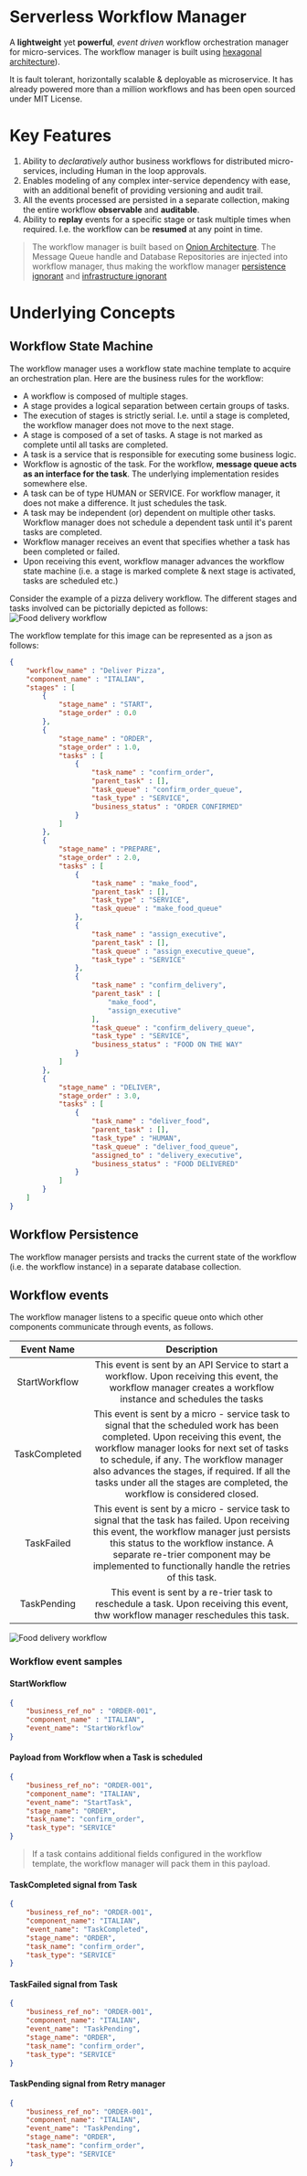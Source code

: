 # Serverless Workflow Manager

A **lightweight** yet **powerful**, _event driven_ workflow orchestration manager for micro-services. The workflow manager is built using [hexagonal architecture](https://netflixtechblog.com/ready-for-changes-with-hexagonal-architecture-b315ec967749)).

It is fault tolerant, horizontally scalable &amp; deployable as microservice. It has already powered more than a million workflows and has been open sourced under MIT License.                                    
                                               
# Key Features
1. Ability to *declaratively* author business workflows for distributed micro-services, including Human in the loop approvals.
2. Enables modeling of any complex inter-service dependency with ease, with an additional benefit of providing versioning and audit trail.
3. All the events processed are persisted in a separate collection, making the entire workflow **observable** and **auditable**.  
4. Ability to __replay__ events for a specific stage or task multiple times when required. I.e. the workflow can be __resumed__ at any point in time.

> The workflow manager is built based on [Onion Architecture](https://www.codeguru.com/csharp/understanding-onion-architecture/). The Message Queue handle and Database Repositories are injected into workflow manager, thus making the workflow manager [persistence ignorant](https://deviq.com/persistence-ignorance/) and [infrastructure ignorant](https://ayende.com/blog/3137/infrastructure-ignorance) 

# Underlying Concepts

## Workflow State Machine

The workflow manager uses a workflow state machine template to acquire an orchestration plan. Here are the business rules for the workflow:

- A workflow is composed of multiple stages.
- A stage provides a logical separation between certain groups of tasks.
- The execution of stages is strictly serial. I.e. until a stage is completed, the workflow manager does not move to the next stage.
- A stage is composed of a set of tasks. A stage is not marked as complete until all tasks are completed.
- A task is a service that is responsible for executing some business logic. 
- Workflow is agnostic of the task. For the workflow, **message queue acts as an interface for the task**. The underlying implementation resides somewhere else.  
- A task can be of type HUMAN or SERVICE. For workflow manager, it does not make a difference. It just schedules the task.
- A task may be independent (or) dependent on multiple other tasks. Workflow manager does not schedule a dependent task until it's parent tasks are completed.  
- Workflow manager receives an event that specifies whether a task has been completed or failed. 
- Upon receiving this event, workflow manager advances the workflow state machine (i.e. a stage is marked complete & next stage is activated, tasks are scheduled etc.)

Consider the example of a pizza delivery workflow. The different stages and tasks involved can be pictorially depicted as follows:
 ![Food delivery workflow](/images/food_delivery_workflow_revised.png)
 
The workflow template for this image can be represented as a json as follows:
```json
{  
    "workflow_name" : "Deliver Pizza", 
    "component_name" : "ITALIAN", 
    "stages" : [
        {
            "stage_name" : "START", 
            "stage_order" : 0.0
        }, 
        {
            "stage_name" : "ORDER", 
            "stage_order" : 1.0, 
            "tasks" : [
                {
                    "task_name" : "confirm_order", 
                    "parent_task" : [], 
                    "task_queue" : "confirm_order_queue", 
                    "task_type" : "SERVICE", 
                    "business_status" : "ORDER CONFIRMED"
                }
            ]
        }, 
        {
            "stage_name" : "PREPARE", 
            "stage_order" : 2.0, 
            "tasks" : [
                {
                    "task_name" : "make_food", 
                    "parent_task" : [], 
                    "task_type" : "SERVICE", 
                    "task_queue" : "make_food_queue"
                }, 
                {
                    "task_name" : "assign_executive", 
                    "parent_task" : [], 
                    "task_queue" : "assign_executive_queue", 
                    "task_type" : "SERVICE"
                }, 
                {
                    "task_name" : "confirm_delivery", 
                    "parent_task" : [
                        "make_food", 
                        "assign_executive"
                    ], 
                    "task_queue" : "confirm_delivery_queue", 
                    "task_type" : "SERVICE", 
                    "business_status" : "FOOD ON THE WAY"
                }
            ]
        }, 
        {
            "stage_name" : "DELIVER", 
            "stage_order" : 3.0, 
            "tasks" : [
                {
                    "task_name" : "deliver_food", 
                    "parent_task" : [], 
                    "task_type" : "HUMAN", 
                    "task_queue" : "deliver_food_queue", 
                    "assigned_to" : "delivery_executive", 
                    "business_status" : "FOOD DELIVERED"
                }
            ]
        }
    ]
}
```

## Workflow Persistence

The workflow manager persists and tracks the current state of the workflow (i.e. the workflow instance) in a separate database collection.

## Workflow events

The workflow manager listens to a specific queue onto which other components communicate through events, as follows.

| Event Name| Description|
| :-------: | :--------: |
| StartWorkflow | This event is sent by an API Service to start a workflow. Upon receiving this event, the workflow manager creates a workflow instance and schedules the tasks|
| TaskCompleted | This event is sent by a micro - service task to signal that the scheduled work has been completed. Upon receiving this event, the workflow manager looks for next set of tasks to schedule, if any. The workflow manager also advances the stages, if required. If all the tasks under all the stages are completed, the workflow is considered closed.|
| TaskFailed | This event is sent by a micro - service task to signal that the task has failed. Upon receiving this event, the workflow manager just persists this status to the workflow instance. A separate re-trier component may be implemented to functionally handle the retries of this task.|     
| TaskPending | This event is sent by a re-trier task to reschedule a task. Upon receiving this event, thw workflow manager reschedules this task.|


![Food delivery workflow](/images/workflow_events.png)

### Workflow event samples

#### StartWorkflow
```json
{
    "business_ref_no" : "ORDER-001", 
    "component_name" : "ITALIAN", 
    "event_name": "StartWorkflow"
}
```

#### Payload from Workflow when a Task is scheduled
```json
{
    "business_ref_no": "ORDER-001",
    "component_name": "ITALIAN",
    "event_name": "StartTask",
    "stage_name": "ORDER",
    "task_name": "confirm_order",
    "task_type": "SERVICE"
}
```

> If a task contains additional fields configured in the workflow template, the workflow manager will pack them in this payload.

#### TaskCompleted signal from Task
```json
{
    "business_ref_no": "ORDER-001",
    "component_name": "ITALIAN",
    "event_name": "TaskCompleted",
    "stage_name": "ORDER",
    "task_name": "confirm_order",
    "task_type": "SERVICE"
}
```

#### TaskFailed signal from Task
```json
{
    "business_ref_no": "ORDER-001",
    "component_name": "ITALIAN",
    "event_name": "TaskPending",
    "stage_name": "ORDER",
    "task_name": "confirm_order",
    "task_type": "SERVICE"
}
```

#### TaskPending signal from Retry manager
```json
{
    "business_ref_no": "ORDER-001",
    "component_name": "ITALIAN",
    "event_name": "TaskPending",
    "stage_name": "ORDER",
    "task_name": "confirm_order",
    "task_type": "SERVICE"
}
```

